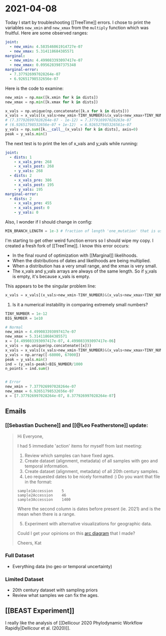 # 2021-04-08

Today I start by troubleshooting [[TreeTime]] errors. I chose to print the variables ```new_xmin``` and ```new_xmax``` from the ```multiply``` function which was fruitful. Here are some observed ranges:

```yaml
joint:
  - new_xmin: 4.583546061914727e-07
  - new_xmax: 5.314118684385571
marginal:
  - new_xmin: 4.499083393097417e-07
  - new_xmax: 0.0956283987375348
marginal-error:
  - 7.377926997028264e-07
  - 6.92651798532656e-07
```

Here is the code to examine:
```python
new_xmin = np.max([k.xmin for k in dists])
new_xmax = np.min([k.xmax for k in dists])

x_vals = np.unique(np.concatenate([k.x for k in dists]))
x_vals = x_vals[(x_vals>new_xmin-TINY_NUMBER)&(x_vals<new_xmax+TINY_NUMBER)]
# (7.377926997028264e-07 - 1e-12) = 7.377916997028263e-07
# (6.92651798532656e-07 + 1e-12)  = 6.926527985326561e-07
y_vals = np.sum([k.__call__(x_vals) for k in dists], axis=0)
peak = y_vals.min()
```

The next test is to print the len of x_vals and y_vals while running:
```yaml
joint:
  - dists: 1
    - x_vals_pre: 268
	- x_vals_post: 268
	- y_vals: 268
  - dists: 2
    - x_vals_pre: 386
	- x_vals_post: 195
	- y_vals: 195	
marginal-error:	
  - dists: 2
	- x_vals_pre: 455
	- x_vals_post: 0
	- y_vals: 0	
```

Also, I wonder if I should change in config:
```python
MIN_BRANCH_LENGTH = 1e-3 # fraction of length 'one_mutation' that is used as lower cut-off for branch lengths in GTR
```

I'm starting to get other weird function errors so I should wipe my copy. I created a fresh fork of [[TreeTime]]. I know this error occurs:
  - In the final round of optimization with [[Marginal]] likelihoods.
  - When the distributions of dates and likelihoods are being multiplied.
  - When a distribution has a very small range, and the xmax is very small.
  - The x_vals and y_vals arrays are always of the same length. So if y_vals is empty, it's because x_vals is empty.
  
 This appears to be the singular problem line:
 ```python
 x_vals = x_vals[(x_vals>new_xmin-TINY_NUMBER)&(x_vals<new_xmax+TINY_NUMBER)]
 ```
 
 1. Is it a numerical instability in comparing extremely small numbers?
```python
TINY_NUMBER = 1e-12	
BIG_NUMBER = 1e10

# Normal
new_xmin = 4.499083393097417e-07 
new_xmax = 5.314118684385571
x = [4.499083393097417e-07, 4.499083393097417e-06]
x_vals = np.unique(np.concatenate([x]))
x_vals = x_vals[(x_vals>new_xmin-TINY_NUMBER)&(x_vals<new_xmax+TINY_NUMBER)]
y_vals = np.array([-68000, 67000])
peak = y_vals.min()
ind = (y_vals-peak)<BIG_NUMBER/1000
n_points = ind.sum()


# Error
new_xmin = 7.377926997028264e-07
new_xmax = 6.92651798532656e-07	
x = [7.377926997028264e-07, 8.377926997028264e-07]

```

## Emails

### [[Sebastian Duchene]] and [[@Leo Featherstone]] update:

> Hi Everyone,
>
> I had 5 immediate 'action' items for myself from last meeting:
> 1. Review which samples can have fixed ages.
> 1. Create dataset (alignment, metadata) of all samples with geo and temporal information.
> 1. Create dataset (alignment, metadata) of all 20th century samples.
> 1. Leo requested dates to be nicely formatted :) Do you want that file in the format:
>   ```text
>   sample1Accession	5
>   sample2Accession	46
>   sample3Accession	1400
>   ```
>   Where the second column is dates before present (ie. 2021) and is the mean when there is a range.
>   
>   5. Experiment with alternative visualizations for geographic data.
>   
>   Could I get your opinions on this [arc diagram](https://rawcdn.githack.com/ktmeaton/plague-phylogeography/337baaf80e5e1f356737e46bb0bf8afb2f164fd8/workflow/scripts/arc_diagram.html) that I made? 
>   
>Cheers,
>Kat
### Full Dataset

- Everything data (no geo or temporal uncertainty)

### Limited Dataset
- 20th century dataset with sampling priors
- Review what samples we can fix the ages.

## [[BEAST Experiment]]

I really like the analysis of [[Dellicour 2020 Phylodynamic Workflow Rapidly|Dellicour et al. (2020)]].